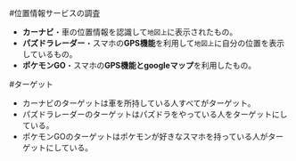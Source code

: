 #位置情報サービスの調査
- **カーナビ**・車の位置情報を認識して`地図上`に表示されたもの。
- **パズドラレーダー**・スマホの**GPS機能**を利用して`地図上`に自分の位置を表示しているもの。
- **ポケモンGO**・スマホの**GPS機能とgoogleマップ**を利用したもの。


#ターゲット
- カーナビのターゲットは車を所持している人すべてがターゲット。
- パズドラレーダーのターゲットはパズドラをやっている人をターゲットにしている。
- ポケモンGOのターゲットはポケモンが好きなスマホを持っている人がターゲットにしている。
